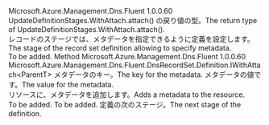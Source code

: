 <Type Name="IWithMetadata&lt;ParentT&gt;" FullName="Microsoft.Azure.Management.Dns.Fluent.DnsRecordSet.Definition.IWithMetadata&lt;ParentT&gt;">
  <TypeSignature Language="C#" Value="public interface IWithMetadata&lt;ParentT&gt;" />
  <TypeSignature Language="ILAsm" Value=".class public interface auto ansi abstract IWithMetadata`1&lt;ParentT&gt;" />
  <TypeSignature Language="DocId" Value="T:Microsoft.Azure.Management.Dns.Fluent.DnsRecordSet.Definition.IWithMetadata`1" />
  <TypeSignature Language="VB.NET" Value="Public Interface IWithMetadata(Of ParentT)" />
  <TypeSignature Language="F#" Value="type IWithMetadata&lt;'ParentT&gt; = interface" />
  <AssemblyInfo>
    <AssemblyName>Microsoft.Azure.Management.Dns.Fluent</AssemblyName>
    <AssemblyVersion>1.0.0.60</AssemblyVersion>
  </AssemblyInfo>
  <TypeParameters>
    <TypeParameter Name="ParentT" />
  </TypeParameters>
  <Interfaces />
  <Docs>
    <typeparam name="ParentT"><span data-ttu-id="8791a-101">UpdateDefinitionStages.WithAttach.attach() の戻り値の型。</span><span class="sxs-lookup"><span data-stu-id="8791a-101">The return type of  UpdateDefinitionStages.WithAttach.attach().</span></span></typeparam>
    <summary>
            <span data-ttu-id="8791a-102">レコードのステージでは、メタデータを指定できるように定義を設定します。</span><span class="sxs-lookup"><span data-stu-id="8791a-102">The stage of the record set definition allowing to specify metadata.</span></span>
            </summary>
    <remarks>To be added.</remarks>
  </Docs>
  <Members>
    <Member MemberName="WithMetadata">
      <MemberSignature Language="C#" Value="public Microsoft.Azure.Management.Dns.Fluent.DnsRecordSet.Definition.IWithAttach&lt;ParentT&gt; WithMetadata (string key, string value);" />
      <MemberSignature Language="ILAsm" Value=".method public hidebysig newslot virtual instance class Microsoft.Azure.Management.Dns.Fluent.DnsRecordSet.Definition.IWithAttach`1&lt;!ParentT&gt; WithMetadata(string key, string value) cil managed" />
      <MemberSignature Language="DocId" Value="M:Microsoft.Azure.Management.Dns.Fluent.DnsRecordSet.Definition.IWithMetadata`1.WithMetadata(System.String,System.String)" />
      <MemberSignature Language="VB.NET" Value="Public Function WithMetadata (key As String, value As String) As IWithAttach(Of ParentT)" />
      <MemberSignature Language="F#" Value="abstract member WithMetadata : string * string -&gt; Microsoft.Azure.Management.Dns.Fluent.DnsRecordSet.Definition.IWithAttach&lt;'ParentT&gt;" Usage="iWithMetadata.WithMetadata (key, value)" />
      <MemberType>Method</MemberType>
      <AssemblyInfo>
        <AssemblyName>Microsoft.Azure.Management.Dns.Fluent</AssemblyName>
        <AssemblyVersion>1.0.0.60</AssemblyVersion>
      </AssemblyInfo>
      <ReturnValue>
        <ReturnType>Microsoft.Azure.Management.Dns.Fluent.DnsRecordSet.Definition.IWithAttach&lt;ParentT&gt;</ReturnType>
      </ReturnValue>
      <Parameters>
        <Parameter Name="key" Type="System.String" />
        <Parameter Name="value" Type="System.String" />
      </Parameters>
      <Docs>
        <param name="key"><span data-ttu-id="8791a-103">メタデータのキー。</span><span class="sxs-lookup"><span data-stu-id="8791a-103">The key for the metadata.</span></span></param>
        <param name="value"><span data-ttu-id="8791a-104">メタデータの値です。</span><span class="sxs-lookup"><span data-stu-id="8791a-104">The value for the metadata.</span></span></param>
        <summary>
            <span data-ttu-id="8791a-105">リソースに、メタデータを追加します。</span><span class="sxs-lookup"><span data-stu-id="8791a-105">Adds a metadata to the resource.</span></span>
            </summary>
        <returns>To be added.</returns>
        <remarks>To be added.</remarks>
        <return><span data-ttu-id="8791a-106">定義の次のステージ。</span><span class="sxs-lookup"><span data-stu-id="8791a-106">The next stage of the definition.</span></span></return>
      </Docs>
    </Member>
  </Members>
</Type>